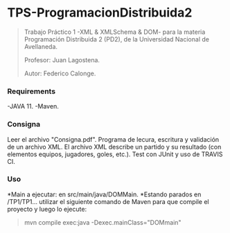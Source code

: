 # TPS-ProgramacionDistribuida2

>Trabajo Práctico 1 -XML & XMLSchema & DOM- para la materia Programación Distribuida 2 (PD2), de la Universidad Nacional de Avellaneda.
>
>Profesor: Juan Lagostena.
>
>Autor: Federico Calonge.

### Requirements
-JAVA 11.
-Maven.

### Consigna
Leer el archivo "Consigna.pdf".
Programa de lecura, escritura y validación de un archivo XML.
El archivo XML describe un partido y su resultado (con elementos equipos, jugadores, goles, etc.).
Test con JUnit y uso de TRAVIS CI.

### Uso
*Main a ejecutar: en src/main/java/DOMMain.
*Estando parados en /TP1/TP1... utilizar el siguiente comando de Maven para que compile el proyecto y luego lo ejecute: 
>mvn compile exec:java -Dexec.mainClass="DOMmain"

